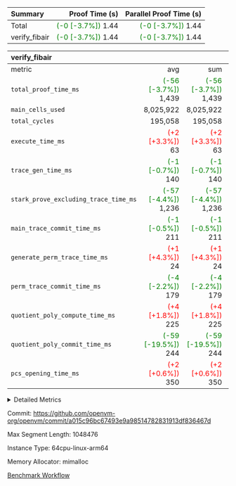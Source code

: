 | Summary | Proof Time (s) | Parallel Proof Time (s) |
|:---|---:|---:|
| Total | <span style='color: green'>(-0 [-3.7%])</span> 1.44 | <span style='color: green'>(-0 [-3.7%])</span> 1.44 |
| verify_fibair | <span style='color: green'>(-0 [-3.7%])</span> 1.44 | <span style='color: green'>(-0 [-3.7%])</span> 1.44 |


| verify_fibair |||||
|:---|---:|---:|---:|---:|
|metric|avg|sum|max|min|
| `total_proof_time_ms ` | <span style='color: green'>(-56 [-3.7%])</span> 1,439 | <span style='color: green'>(-56 [-3.7%])</span> 1,439 | <span style='color: green'>(-56 [-3.7%])</span> 1,439 | <span style='color: green'>(-56 [-3.7%])</span> 1,439 |
| `main_cells_used     ` |  8,025,922 |  8,025,922 |  8,025,922 |  8,025,922 |
| `total_cycles        ` |  195,058 |  195,058 |  195,058 |  195,058 |
| `execute_time_ms     ` | <span style='color: red'>(+2 [+3.3%])</span> 63 | <span style='color: red'>(+2 [+3.3%])</span> 63 | <span style='color: red'>(+2 [+3.3%])</span> 63 | <span style='color: red'>(+2 [+3.3%])</span> 63 |
| `trace_gen_time_ms   ` | <span style='color: green'>(-1 [-0.7%])</span> 140 | <span style='color: green'>(-1 [-0.7%])</span> 140 | <span style='color: green'>(-1 [-0.7%])</span> 140 | <span style='color: green'>(-1 [-0.7%])</span> 140 |
| `stark_prove_excluding_trace_time_ms` | <span style='color: green'>(-57 [-4.4%])</span> 1,236 | <span style='color: green'>(-57 [-4.4%])</span> 1,236 | <span style='color: green'>(-57 [-4.4%])</span> 1,236 | <span style='color: green'>(-57 [-4.4%])</span> 1,236 |
| `main_trace_commit_time_ms` | <span style='color: green'>(-1 [-0.5%])</span> 211 | <span style='color: green'>(-1 [-0.5%])</span> 211 | <span style='color: green'>(-1 [-0.5%])</span> 211 | <span style='color: green'>(-1 [-0.5%])</span> 211 |
| `generate_perm_trace_time_ms` | <span style='color: red'>(+1 [+4.3%])</span> 24 | <span style='color: red'>(+1 [+4.3%])</span> 24 | <span style='color: red'>(+1 [+4.3%])</span> 24 | <span style='color: red'>(+1 [+4.3%])</span> 24 |
| `perm_trace_commit_time_ms` | <span style='color: green'>(-4 [-2.2%])</span> 179 | <span style='color: green'>(-4 [-2.2%])</span> 179 | <span style='color: green'>(-4 [-2.2%])</span> 179 | <span style='color: green'>(-4 [-2.2%])</span> 179 |
| `quotient_poly_compute_time_ms` | <span style='color: red'>(+4 [+1.8%])</span> 225 | <span style='color: red'>(+4 [+1.8%])</span> 225 | <span style='color: red'>(+4 [+1.8%])</span> 225 | <span style='color: red'>(+4 [+1.8%])</span> 225 |
| `quotient_poly_commit_time_ms` | <span style='color: green'>(-59 [-19.5%])</span> 244 | <span style='color: green'>(-59 [-19.5%])</span> 244 | <span style='color: green'>(-59 [-19.5%])</span> 244 | <span style='color: green'>(-59 [-19.5%])</span> 244 |
| `pcs_opening_time_ms ` | <span style='color: red'>(+2 [+0.6%])</span> 350 | <span style='color: red'>(+2 [+0.6%])</span> 350 | <span style='color: red'>(+2 [+0.6%])</span> 350 | <span style='color: red'>(+2 [+0.6%])</span> 350 |



<details>
<summary>Detailed Metrics</summary>

|  | verify_program_compile_ms | total_cells | stark_prove_excluding_trace_time_ms | quotient_poly_compute_time_ms | quotient_poly_commit_time_ms | perm_trace_commit_time_ms | pcs_opening_time_ms | main_trace_commit_time_ms |
| --- | --- | --- | --- | --- | --- | --- | --- |
|  | 4 | 32 | 9 | 0 | 1 | 0 | 2 | 5 | 

| air_name | rows | quotient_deg | main_cols | interactions | constraints | cells |
| --- | --- | --- | --- | --- | --- | --- |
| AccessAdapterAir<2> |  | 4 |  | 5 | 12 |  | 
| AccessAdapterAir<4> |  | 4 |  | 5 | 12 |  | 
| AccessAdapterAir<8> |  | 4 |  | 5 | 12 |  | 
| FibonacciAir | 16 | 1 | 2 |  | 5 | 32 | 
| FriReducedOpeningAir |  | 4 |  | 35 | 59 |  | 
| NativePoseidon2Air<BabyBearParameters>, 1> |  | 4 |  | 31 | 302 |  | 
| PhantomAir |  | 4 |  | 3 | 4 |  | 
| ProgramAir |  | 1 |  | 1 | 4 |  | 
| VariableRangeCheckerAir |  | 1 |  | 1 | 4 |  | 
| VmAirWrapper<BranchNativeAdapterAir, BranchEqualCoreAir<1> |  | 2 |  | 11 | 23 |  | 
| VmAirWrapper<JalNativeAdapterAir, JalCoreAir> |  | 4 |  | 7 | 6 |  | 
| VmAirWrapper<NativeAdapterAir<2, 0>, PublicValuesCoreAir> |  | 4 |  | 11 | 22 |  | 
| VmAirWrapper<NativeAdapterAir<2, 1>, FieldArithmeticCoreAir> |  | 4 |  | 15 | 23 |  | 
| VmAirWrapper<NativeLoadStoreAdapterAir<1>, NativeLoadStoreCoreAir<1> |  | 4 |  | 19 | 31 |  | 
| VmAirWrapper<NativeVectorizedAdapterAir<4>, FieldExtensionCoreAir> |  | 4 |  | 15 | 23 |  | 
| VmConnectorAir |  | 4 |  | 3 | 8 |  | 
| VolatileBoundaryAir |  | 4 |  | 4 | 16 |  | 

| group | trace_gen_time_ms | total_proof_time_ms | total_cycles | total_cells | stark_prove_excluding_trace_time_ms | quotient_poly_compute_time_ms | quotient_poly_commit_time_ms | perm_trace_commit_time_ms | pcs_opening_time_ms | main_trace_commit_time_ms | main_cells_used | generate_perm_trace_time_ms | execute_time_ms |
| --- | --- | --- | --- | --- | --- | --- | --- | --- | --- | --- | --- | --- | --- |
| verify_fibair | 140 | 1,439 | 195,058 | 23,304,216 | 1,236 | 225 | 244 | 179 | 350 | 211 | 8,025,922 | 24 | 63 | 

| group | air_name | rows | prep_cols | perm_cols | main_cols | cells |
| --- | --- | --- | --- | --- | --- | --- |
| verify_fibair | AccessAdapterAir<2> | 32,768 |  | 16 | 11 | 884,736 | 
| verify_fibair | AccessAdapterAir<4> | 16,384 |  | 16 | 13 | 475,136 | 
| verify_fibair | AccessAdapterAir<8> | 4,096 |  | 16 | 17 | 135,168 | 
| verify_fibair | FriReducedOpeningAir | 512 |  | 76 | 64 | 71,680 | 
| verify_fibair | NativePoseidon2Air<BabyBearParameters>, 1> | 2,048 |  | 36 | 348 | 786,432 | 
| verify_fibair | PhantomAir | 2,048 |  | 8 | 6 | 28,672 | 
| verify_fibair | ProgramAir | 8,192 |  | 8 | 10 | 147,456 | 
| verify_fibair | VariableRangeCheckerAir | 262,144 | 2 | 8 | 1 | 2,359,296 | 
| verify_fibair | VmAirWrapper<BranchNativeAdapterAir, BranchEqualCoreAir<1> | 32,768 |  | 28 | 23 | 1,671,168 | 
| verify_fibair | VmAirWrapper<JalNativeAdapterAir, JalCoreAir> | 8,192 |  | 12 | 10 | 180,224 | 
| verify_fibair | VmAirWrapper<NativeAdapterAir<2, 1>, FieldArithmeticCoreAir> | 131,072 |  | 20 | 30 | 6,553,600 | 
| verify_fibair | VmAirWrapper<NativeLoadStoreAdapterAir<1>, NativeLoadStoreCoreAir<1> | 131,072 |  | 24 | 41 | 8,519,680 | 
| verify_fibair | VmAirWrapper<NativeVectorizedAdapterAir<4>, FieldExtensionCoreAir> | 4,096 |  | 20 | 40 | 245,760 | 
| verify_fibair | VmConnectorAir | 2 | 1 | 8 | 4 | 24 | 
| verify_fibair | VolatileBoundaryAir | 65,536 |  | 8 | 11 | 1,245,184 | 

</details>


Commit: https://github.com/openvm-org/openvm/commit/a015c96bc67493e9a98514782831913df836467d

Max Segment Length: 1048476

Instance Type: 64cpu-linux-arm64

Memory Allocator: mimalloc

[Benchmark Workflow](https://github.com/openvm-org/openvm/actions/runs/12659351566)
